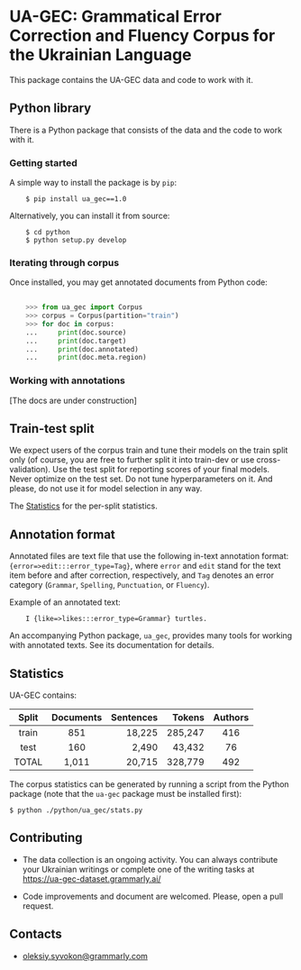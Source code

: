 # UA-GEC: Grammatical Error Correction and Fluency Corpus for the Ukrainian Language

This package contains the UA-GEC data and code to work with it.


## Python library

There is a Python package that consists of the data and the code to work with it.

### Getting started

A simple way to install the package is by `pip`:

```
    $ pip install ua_gec==1.0
```

Alternatively, you can install it from source:

```
    $ cd python
    $ python setup.py develop
```


### Iterating through corpus

Once installed, you may get annotated documents from Python code:

```python
    
    >>> from ua_gec import Corpus
    >>> corpus = Corpus(partition="train")
    >>> for doc in corpus:
    ...     print(doc.source)
    ...     print(doc.target)
    ...     print(doc.annotated)
    ...     print(doc.meta.region)
```


### Working with annotations

[The docs are under construction]


## Train-test split

We expect users of the corpus train and tune their models on the train split
only (of course, you are free to further split it into train-dev or use
cross-validation). Use the test split for reporting scores of your final
models.  Never optimize on the test set. Do not tune hyperparameters on it. And
please, do not use it for model selection in any way.

The [Statistics](#statistics) for the per-split statistics.


## Annotation format

Annotated files are text file that use the following in-text annotation format:
`{error=>edit:::error_type=Tag}`, where `error` and `edit` stand for the text item before
and after correction, respectively, and `Tag` denotes an error category
(`Grammar`, `Spelling`, `Punctuation`, or `Fluency`).

Example of an annotated text:
```
    I {like=>likes:::error_type=Grammar} turtles.
```

An accompanying Python package, `ua_gec`, provides many tools for working with
annotated texts. See its documentation for details.


## Statistics

UA-GEC contains:

| Split | Documents | Sentences |  Tokens | Authors |
|:-----:|:---------:|----------:|--------:|:-------:|
| train | 851       | 18,225    | 285,247 | 416     |
|  test | 160       | 2,490     | 43,432  | 76      |
| TOTAL | 1,011     | 20,715    | 328,779 | 492     |

The corpus statistics can be generated by running a script from the Python
package (note that the `ua-gec` package must be installed first):

```
$ python ./python/ua_gec/stats.py
```


## Contributing

* The data collection is an ongoing activity. You can always contribute
  your Ukrainian writings or complete one of the writing tasks at
  https://ua-gec-dataset.grammarly.ai/

* Code improvements and document are welcomed. Please, open a pull request.


## Contacts

* oleksiy.syvokon@grammarly.com
